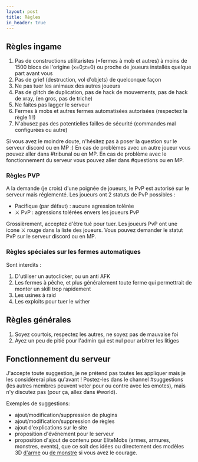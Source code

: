 ```yaml
---
layout: post
title: Règles
in_header: true
---
```



## Règles ingame
1. Pas de constructions utilitaristes (=fermes à mob et autres) à moins de 1500 blocs de l'origine (x=0;z=0) ou proche de joueurs installés quelque part avant vous
2. Pas de grief (destruction, vol d'objets) de quelconque façon
3. Ne pas tuer les animaux des autres joueurs
4. Pas de glitch de duplication, pas de hack de mouvements, pas de hack de xray, (en gros, pas de triche)
5. Ne faites pas lagger le serveur
6. Fermes à mobs et autres fermes automatisées autorisées (respectez la règle 1 !)
7. N'abusez pas des potentielles failles de sécurité (commandes mal configurées ou autre)

Si vous avez le moindre doute, n'hésitez pas à poser la question sur le serveur discord ou en MP :)
En cas de problèmes avec un autre joueur vous pouvez aller dans #tribunal ou en MP.
En cas de problème avec le fonctionnement du serveur vous pouvez aller dans #questions ou en MP.

### Règles PVP
A la demande (je crois) d'une poignée de joueurs, le PvP est autorisé sur le serveur mais réglementé.
Les joueurs ont 2 statuts de PvP possibles : 
- Pacifique (par défaut) : aucune agression tolérée
- ⚔ PvP : agressions tolérées envers les joueurs PvP

Grossièrement, acceptez d'être tué pour tuer. Les joueurs PvP ont une icone ⚔ rouge dans la liste des joueurs.
Vous pouvez demander le statut PvP sur le serveur discord ou en MP.

### Règles spéciales sur les fermes automatiques

Sont interdits :
1. D'utiliser un autoclicker, ou un anti AFK
2. Les fermes à pêche, et plus généralement toute ferme qui permettrait de monter un skill trop rapidement
3. Les usines à raid
4. Les exploits pour tuer le wither


## Règles générales
1. Soyez courtois, respectez les autres, ne soyez pas de mauvaise foi
2. Ayez un peu de pitié pour l'admin qui est nul pour arbitrer les litiges

## Fonctionnement du serveur

J'accepte toute suggestion, je ne prétend pas toutes les appliquer mais je les considèrerai plus qu'avant ! Postez-les dans le channel #suggestions (les autres membres peuvent voter pour ou contre avec les emotes), mais n'y discutez pas (pour ça, allez dans #world).

Exemples de suggestions:
- ajout/modification/suppression de plugins
- ajout/modification/suppression de règles
- ajout d'explications sur le site
- proposition d'événement pour le serveur
- proposition d'ajout de contenu pour EliteMobs (armes, armures, monstres, events), que ce soit des idées ou directement des modèles 3D [d'arme](https://youtu.be/KCIGxKICUuU) ou [de monstre](https://git.lumine.io/mythiccraft/modelengine/-/wikis/Making-your-first-model) si vous avez le courage.
